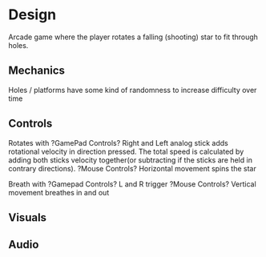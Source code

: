# Design

Arcade game where the player rotates a falling (shooting) star to fit through holes.

## Mechanics

Holes / platforms have some kind of randomness to increase difficulty over time

## Controls

Rotates with 
?GamePad Controls?
Right and Left analog stick adds rotational velocity in direction pressed. The total speed is calculated by adding both sticks velocity together(or subtracting if the sticks are held in contrary directions).
?Mouse Controls?
Horizontal movement spins the star

Breath with 
?Gamepad Controls?
L and R trigger
?Mouse Controls?
Vertical movement breathes in and out

## Visuals

## Audio
